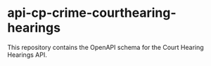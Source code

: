 # api-cp-crime-courthearing-hearings

This repository contains the OpenAPI schema for the Court Hearing Hearings API.
